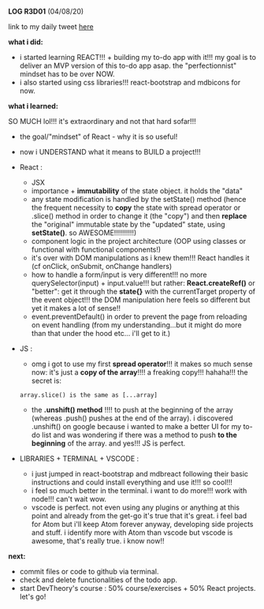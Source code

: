 **LOG R3D01** (04/08/20)

link to my daily tweet [here](https://twitter.com/Nightcoder2/status/1290505872440004610)


**what i did:**

- i started learning REACT!!! + building my to-do app with it!!! my goal is to deliver an MVP version of this to-do app asap. the "perfectionnist" mindset has to be over NOW.
- i also started using css libraries!!! react-bootstrap and mdbicons for now.

**what i learned:**

SO MUCH lol!!! it's extraordinary and not that hard sofar!!!


 - the goal/"mindset" of React - why it is so useful!
 - now i UNDERSTAND what it means to BUILD a project!!!
 
 - React :
    - JSX
    - importance + **immutability** of the state object. it holds the "data"
    - any state modification is handled by the setState() method (hence the frequent necessity to **copy** the state with spread operator or .slice() method in order to change it (the "copy") and then **replace** the "original" immutable state by the "updated" state, using **setState()**. so AWESOME!!!!!!!!!!)
    - component logic in the project architecture (OOP using classes or functional with functional components!)
    - it's over with DOM manipulations as i knew them!!! React handles it (cf onClick, onSubmit, onChange handlers)
    - how to handle a form/input is very different!!! no more querySelector(input) + input.value!!! but rather: **React.createRef()** or "better": get it through the **state{}** with the currentTarget property of the event object!!! the DOM manipulation here feels so different but yet it makes a lot of sense!!
    - event.preventDefault() in order to prevent the page from reloading on event handling (from my understanding...but it might do more than that under the hood etc... i'll get to it.)

- JS :
    - omg i got to use my first **spread operator**!!! it makes so much sense now: it's just a **copy of the array**!!!! a freaking copy!!! hahaha!!! the secret is: 
    ```
    array.slice() is the same as [...array]
   ``` 
    - the **.unshift() method** !!!! to push at the beginning of the array (whereas .push() pushes at the end of the array). i discovered .unshift() on google because i wanted to make a better UI for my to-do list and was wondering if there was a method to push **to the beginning** of the array. and yes!!! JS is perfect.

- LIBRARIES + TERMINAL + VSCODE :
    - i just jumped in react-bootstrap and mdbreact following their basic instructions and could install everything and use it!!! so cool!!!
    - i feel so much better in the terminal. i want to do more!!! work with node!!! can't wait wow.
    - vscode is perfect. not even using any plugins or anything at this point and already from the get-go it's true that it's great. i feel bad for Atom but i'll keep Atom forever anyway, developing side projects and stuff. i identify more with Atom than vscode but vscode is awesome, that's really true. i know now!! 
 
    
**next:**

- commit files or code to github via terminal. 
- check and delete functionalities of the todo app.
- start DevTheory's course : 50% course/exercises + 50% React projects. let's go!
